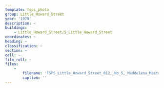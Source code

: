 ```yaml
---
template: fsps_photo
group: Little_Howard_Street
year: '1979'
description: ~
buildings:
    - Little_Howard_Street/5_Little_Howard_Street
coordinates: ~
heading: ~
classification: ~
section: ~
cell: ~
film_roll: ~
files:
    -
        filename: 'FSPS_Little_Howard_Street_012,_No_5,_Maddelena_Mastropasqua,_12-3-B,_1979.png'
        caption: ''
---
```

